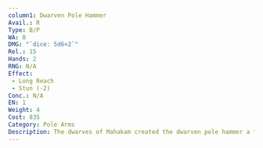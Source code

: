 ```yaml
---
column1: Dwarven Pole Hammer
Avail.: R
Type: B/P
WA: 0
DMG: "`dice: 5d6+2`"
Rel.: 15
Hands: 2
RNG: N/A
Effect:
 - Long Reach
 - Stun (-2)
Conc.: N/A
EN: 1
Weight: 4
Cost: 835
Category: Pole Arms
Description: The dwarves of Mahakam created the dwarven pole hammer a few centuries ago to defend against any whoreson dumb enough to attack them. It’s a sturdy two-meter shaft with an elaborate hammer head, a long spike on top, and a hook on the back. Versatile weapon. Lots of possibilities for killin’.
---
```

